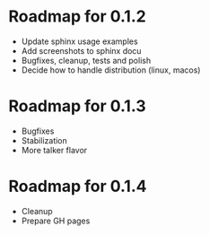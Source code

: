 # Roadmap for 0.1.2

* Update sphinx usage examples
* Add screenshots to sphinx docu
* Bugfixes, cleanup, tests and polish
* Decide how to handle distribution (linux, macos)

# Roadmap for 0.1.3

* Bugfixes
* Stabilization
* More talker flavor

# Roadmap for 0.1.4

* Cleanup
* Prepare GH pages
